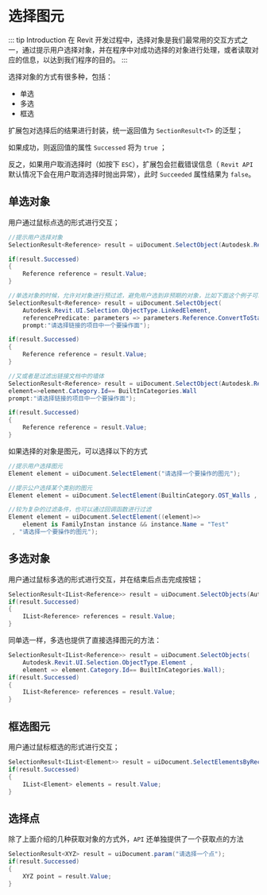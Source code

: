 # 选择图元

::: tip Introduction
在 Revit 开发过程中，选择对象是我们最常用的交互方式之一，通过提示用户选择对象，并在程序中对成功选择的对象进行处理，或者读取对应的信息，以达到我们程序的目的。
:::

选择对象的方式有很多种，包括：

- 单选
- 多选
- 框选

扩展包对选择后的结果进行封装，统一返回值为 `SectionResult<T>` 的泛型；

如果成功，则返回值的属性 `Successed` 将为 `true` ；

反之，如果用户取消选择时（如按下 `ESC`），扩展包会拦截错误信息（ `Revit API` 默认情况下会在用户取消选择时抛出异常），此时 `Succeeded` 属性结果为 `false`。

## 单选对象

用户通过鼠标点选的形式进行交互；

```csharp
//提示用户选择对象
SelectionResult<Reference> result = uiDocument.SelectObject(Autodesk.Revit.UI.Selection.ObjectType.Face,prompt:"请选择一个要操作面");

if(result.Successed)
{
    Reference reference = result.Value;
}

//单选对象的时候，允许对对象进行预过滤，避免用户选到非预期的对象，比如下面这个例子可以过滤出链接文档中的面进行选择
SelectionResult<Reference> result = uiDocument.SelectObject(
    Autodesk.Revit.UI.Selection.ObjectType.LinkedElement,
    referencePredicate: parameters => parameters.Reference.ConvertToStableRepresentation(document).Contains("SURFACE"),
    prompt:"请选择链接的项目中一个要操作面");

if(result.Successed)
{
    Reference reference = result.Value;
}

//又或者是过滤出链接文档中的墙体
SelectionResult<Reference> result = uiDocument.SelectObject(Autodesk.Revit.UI.Selection.ObjectType.LinkedElement,
element=>element.Category.Id== BuiltInCategories.Wall
prompt:"请选择链接的项目中一个要操作面");

if(result.Successed)
{
    Reference reference = result.Value;
}

```

如果选择的对象是图元，可以选择以下的方式

```csharp
//提示用户选择图元
Element element = uiDocument.SelectElement("请选择一个要操作的图元");

//提示公户选择某个类别的图元
Element element = uiDocument.SelectElement(BuiltinCategory.OST_Walls , "请选择一个要操作的图元");

//较为复杂的过滤条件，也可以通过回调函数进行过滤
Element element = uiDocument.SelectElement((element)=>
    element is FamilyInstan instance && instance.Name = "Test"
 , "请选择一个要操作的图元");
```

## 多选对象

用户通过鼠标多选的形式进行交互，并在结束后点击完成按钮；

```csharp
SelectionResult<IList<Reference>> result = uiDocument.SelectObjects(Autodesk.Revit.UI.Selection.ObjectType.Element);
if(result.Successed)
{
    IList<Reference> references = result.Value;
}
```

同单选一样，多选也提供了直接选择图元的方法：

```csharp
SelectionResult<IList<Reference>> result = uiDocument.SelectObjects(
    Autodesk.Revit.UI.Selection.ObjectType.Element ,
    element => element.Category.Id== BuiltInCategories.Wall);
if(result.Successed)
{
    IList<Reference> references = result.Value;
}
```

## 框选图元

用户通过鼠标框选的形式进行交互；

```csharp
SelectionResult<IList<Element>> result = uiDocument.SelectElementsByRectangle(BuiltinCategory.OST_Walls);
if(result.Successed)
{
    IList<Element> elements = result.Value;
}
```

## 选择点

除了上面介绍的几种获取对象的方式外，`API` 还单独提供了一个获取点的方法

```csharp
SelectionResult<XYZ> result = uiDocument.param("请选择一个点");
if(result.Successed)
{
    XYZ point = result.Value;
}
```
